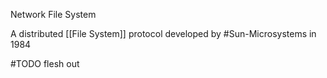 Network File System

A distributed [[File System]] protocol developed by #Sun-Microsystems in 1984 

#TODO flesh out